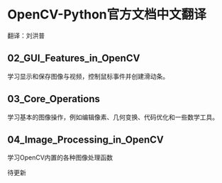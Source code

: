 # OpenCV-Python官方文档中文翻译
翻译：刘洪普

## 02_GUI_Features_in_OpenCV  
学习显示和保存图像与视频，控制鼠标事件并创建滑动条。

## 03_Core_Operations
学习基本的图像操作，例如编辑像素、几何变换、代码优化和一些数学工具。

## 04_Image_Processing_in_OpenCV
学习OpenCV内置的各种图像处理函数


待更新